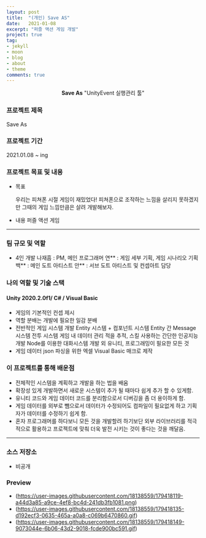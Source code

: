 ```yaml
---
layout: post
title:  "(개인) Save AS"
date:   2021-01-08
excerpt: "퍼즐 액션 게임 개발"
project: true
tag:
- jekyll 
- moon
- blog
- about
- theme
comments: true
---
```

<center><b>Save As</b> "UnityEvent 실행관리 툴"</center>
     
### 프로젝트 제목
Save As

### 프로젝트 기간
2021.01.08 ~ ing

### 프로젝트 목표 및 내용
* 목표

	우리는 피쳐폰 시절 게임이 재밌었다! 피쳐폰으로 조작하는 느낌을 살리지 못하겠지만 그때의 게임 느낌만큼은 살려 개발해보자.

* 내용
	퍼즐 액션 게임		

---

### 팀 규모 및 역할
* 4인 개발
나재흠 : PM, 메인 프로그래머
연** : 게임 세부 기획, 게임 시나리오 기획
백** : 메인 도트 아티스트
안** : 서브 도트 아티스트 및 컨셉아트 담당

### 나의 역할 및 기술 스택
#### Unity 2020.2.0f1/ C# / Visual Basic  
* 게임의 기본적인 컨셉 제시
* 역할 분배는 개발에 필요한 일감 분배
* 전반적인 게임 시스템 개발
	Entity 시스템 + 컴포넌트 시스템
	Entity 간 Message 시스템
	전투 시스템
	게임 내 데이터 관리
	적을 추적, 스킬 사용하는 간단한 인공지능 개발
	Node를 이용한 대화시스템 개발
	외 유니티, 프로그래밍이 필요한 모든 것
* 게임 데이터 json 파싱을 위한 엑셀 Visual Basic 매크로 제작


### 이 프로젝트를 통해 배운점
*  전체적인 시스템을 계획하고 개발을 하는 법을 배움
*  확장성 있게 개발하면서 새로운 시스템이 추가 될 때마다 쉽게 추가 할 수 있게함.
*  유니티 코드와 게임 데이터 코드를 분리함으로서 디버깅을 좀 더 용이하게 함.
*  게임 데이터를 외부로 뺌으로서 데이터가 수정되어도 컴파일이 필요없게 하고 기획자가 데이터를 수정하기 쉽게 함.
*  혼자 프로그래머를 하다보니 모든 것을 개발할려 하기보단 외부 라이브러리를 적극적으로 활용하고 프로젝트에 맞춰 더욱 발전 시키는 것이 좋다는 것을 깨달음. 

---

### 소스 저장소
* 비공개

### Preview
* (https://user-images.githubusercontent.com/18138559/179418119-a44d3a85-a9ce-4ef8-bc4d-241db3fb1081.png)
* (https://user-images.githubusercontent.com/18138559/179418135-d192ecf3-0635-465a-a0a8-c069b6470860.gif)
* (https://user-images.githubusercontent.com/18138559/179418149-9073044e-6b06-43d2-9018-fcde900bc591.gif)